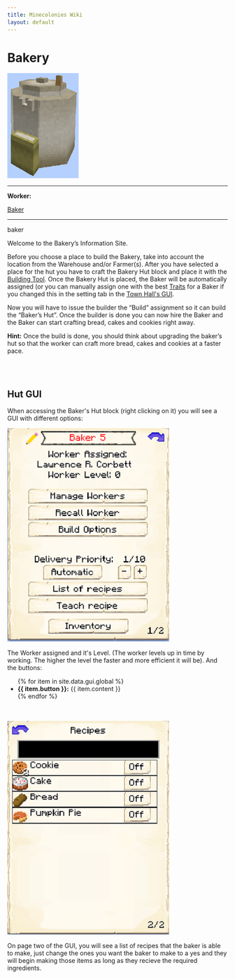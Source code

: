 ```yaml
---
title: Minecolonies Wiki
layout: default
---
```

# Bakery

<div class="infobox box text-center">
    <img src="../../assets/images/buildings/Bakery_Block.png" alt="Bakery" />
    <hr />
    <div class="row section-text text-left">
        <div class="col">
        <p><strong>Worker:</strong></p>
        </div>
        <div class="col">
        <p><a href="../workers/baker">Baker</a></p>
        </div>
    </div>
    <hr />
    <recipe>baker</recipe>
</div>

Welcome to the Bakery’s Information Site.

Before you choose a place to build the Bakery, take into account the location from the Warehouse and/or Farmer(s). After you have selected a place for the hut you have to craft the Bakery Hut block and place it with the [Building Tool](../items/buildingtool). Once the Bakery Hut is placed, the Baker will be automatically assigned (or you can manually assign one with the best [Traits](../systems/workerinfo) for a Baker if you changed this in the setting tab in the [Town Hall's GUI](../../source/buildings/townhall).

Now you will have to issue the builder the “Build” assignment so it can build the “Baker’s Hut”. Once the builder is done you can now hire the Baker and the Baker can start crafting bread, cakes and cookies right away.

**Hint:** Once the build is done, you should think about upgrading the baker’s hut so that the worker can craft more bread, cakes and cookies at a faster pace.

<br><br>

## Hut GUI

When accessing the Baker's Hut block (right clicking on it) you will see a GUI with different options:

<div class="row">
  <div class="col-sm-12 col-md">
    <img src="../../assets/images/gui/bakerygui.png" class="img-fluid mx-auto" alt="Baker GUI">
  </div>
  <div class="col-sm-12 col-md">
    <p>The Worker assigned and it's Level. (The worker levels up in time by working. The higher the level the faster and more efficient it will be). And the buttons:</p>
    <ul>
      {% for item in site.data.gui.global %}
        <li><strong>{{ item.button }}:</strong> {{ item.content }}</li>
      {% endfor %}
    </ul>
  </div>
</div>
<br> <br>

<div class="row">
  <div class="col-sm-12 col-md">
    <img src="../../assets/images/gui/bakerygui2.png" class="img-fluid mx-auto" alt="Baker GUI Page 2">
  </div>
  <div class="col-sm-12 col-md">
    <p>On page two of the GUI, you will see a list of recipes that the baker is able to make, just change the ones you want the baker to make to a yes and they will begin making those items as long as they recieve the required ingredients.</p>
  </div>
</div>



